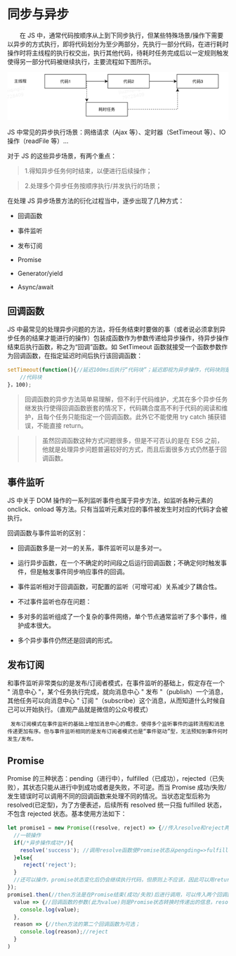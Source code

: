 # 同步与异步

&emsp;&emsp;在 JS 中，通常代码按顺序从上到下同步执行，但某些特殊场景/操作下需要以异步的方式执行，即将代码划分为至少两部分，先执行一部分代码，在进行耗时操作时将主线程的执行权交出，执行其他代码，待耗时任务完成后以一定规则触发使得另一部分代码被继续执行，主要流程如下图所示。

![image](./images/同步异步.png)

JS 中常见的异步执行场景：网络请求（Ajax 等）、定时器（SetTimeout 等）、IO 操作（readFile 等）...

对于 JS 的这些异步场景，有两个重点：

> 1.得知异步任务何时结束，以便进行后续操作；

> 2.处理多个异步任务按顺序执行/并发执行的场景；

在处理 JS 异步场景方法的衍化过程当中，逐步出现了几种方式：

- 回调函数

- 事件监听

- 发布订阅

- Promise

- Generator/yield

- Async/await

## 回调函数

JS 中最常见的处理异步问题的方法，将任务结束时要做的事（或者说必须拿到异步任务的结果才能进行的操作）包装成函数作为参数传递给异步操作，待异步操作结束后执行函数，称之为“回调”函数。如 SetTimeout 函数就接受一个函数参数作为回调函数，在指定延迟时间后执行该回调函数：

```js
setTimeout(function(){//延迟100ms后执行“代码块”；延迟即视为异步操作，代码块则是异步操作结束后的“回调函数”；
	//代码块
}，100);
```

> 回调函数的异步方法简单易理解，但不利于代码维护，尤其在多个异步任务继发执行使得回调函数嵌套的情况下，代码耦合度高不利于代码的阅读和维护，且每个任务只能指定一个回调函数。此外它不能使用 try catch 捕获错误，不能直接 return。

> > 虽然回调函数这种方式问题很多，但是不可否认的是在 ES6 之前，他就是处理异步问题普遍较好的方式，而且后面很多方式仍然基于回调函数。

## 事件监听

JS 中关于 DOM 操作的一系列监听事件也属于异步方法，如监听各种元素的 onclick、onload 等方法。只有当监听元素对应的事件被发生时对应的代码才会被执行。

回调函数与事件监听的区别：

- 回调函数多是一对一的关系，事件监听可以是多对一。

- 运行异步函数，在一个不确定的时间段之后运行回调函数；不确定何时触发事件，但是触发事件同步响应事件的回调。

- 事件监听相对于回调函数，可配置的监听（可增可减）关系减少了耦合性。

- 不过事件监听也存在问题：

- 多对多的监听组成了一个复杂的事件网络，单个节点通常监听了多个事件，维护成本很大。

- 多个异步事件仍然还是回调的形式。

## 发布订阅

和事件监听非常类似的是发布/订阅者模式，在事件监听的基础上，假定存在一个 " 消息中心 "，某个任务执行完成，就向消息中心 " 发布 "（publish）一个消息，其他任务可以向消息中心 " 订阅 "（subscribe）这个消息，从而知道什么时候自己可以开始执行。（直观产品就是微信的公众号模式）

     发布订阅模式在事件监听的基础上增加消息中心的概念，使得多个监听事件的运转流程和消息传递更加有序。但与事件监听相同的是发布订阅者模式也是“事件驱动”型，无法预知到事件何时发生/发布。

## Promise

Promise 的三种状态：pending（进行中），fulfilled（已成功），rejected（已失败），其状态只能从进行中到成功或者是失败，不可逆。而当 Promise 成功/失败/发生错误时可以调用不同的回调函数来处理不同的情况。当状态定型后称为 resolved(已定型)，为了方便表述，后续所有 resolved 统一只指 fulfilled 状态，不包含 rejected 状态。基本使用方法如下：

```js
let promise1 = new Promise((resolve, reject) => {//传入resolve和reject两个函数(自带，名字也随意)来改变Promise的状态
  //一顿操作
  if(/*异步操作成功*/){
  	resolve('success'); //调用resolve函数使Promise状态从pengding=>fulfilled,reject则相反；
  }else{
  	 reject('reject');
  }
  //还可以操作，promise状态变化后仍会继续执行代码，但原则上不应该，因此可以用return resolve();的方式避免该情况；
});
promise1.then(//then方法是在Promise结束(成功/失败)后进行调用，可以传入两个回调函数作为参数分别对应成功/失败的状态；
  value => {//回调函数的参数(此为value)则是Promise状态转换时传递出的信息，resolve("success")中的“success”；
    console.log(value);
  },
  reason => {//then方法的第二个回调函数为可选；
    console.log(reason);//reject
  }
)
```
